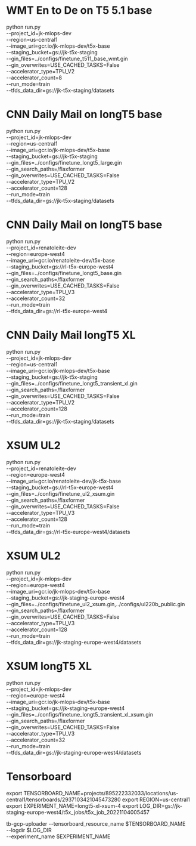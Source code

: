 # WMT En to De on T5 5.1 base
python run.py \
--project_id=jk-mlops-dev \
--region=us-central1 \
--image_uri=gcr.io/jk-mlops-dev/t5x-base \
--staging_bucket=gs://jk-t5x-staging \
--gin_files=../configs/finetune_t511_base_wmt.gin \
--gin_overwrites=USE_CACHED_TASKS=False \
--accelerator_type=TPU_V2 \
--accelerator_count=8 \
--run_mode=train \
--tfds_data_dir=gs://jk-t5x-staging/datasets 

# CNN Daily Mail on longT5 base
python run.py \
--project_id=jk-mlops-dev \
--region=us-central1 \
--image_uri=gcr.io/jk-mlops-dev/t5x-base \
--staging_bucket=gs://jk-t5x-staging \
--gin_files=../configs/finetune_longt5_large.gin \
--gin_search_paths=/flaxformer \
--gin_overwrites=USE_CACHED_TASKS=False \
--accelerator_type=TPU_V2 \
--accelerator_count=128 \
--run_mode=train \
--tfds_data_dir=gs://jk-t5x-staging/datasets 

# CNN Daily Mail on longT5 base
python run.py \
--project_id=renatoleite-dev \
--region=europe-west4 \
--image_uri=gcr.io/renatoleite-dev/t5x-base \
--staging_bucket=gs://rl-t5x-europe-west4 \
--gin_files=../configs/finetune_longt5_base.gin \
--gin_search_paths=/flaxformer \
--gin_overwrites=USE_CACHED_TASKS=False \
--accelerator_type=TPU_V3 \
--accelerator_count=32 \
--run_mode=train \
--tfds_data_dir=gs://rl-t5x-europe-west4


# CNN Daily Mail longT5 XL

python run.py \
--project_id=jk-mlops-dev \
--region=us-central1 \
--image_uri=gcr.io/jk-mlops-dev/t5x-base \
--staging_bucket=gs://jk-t5x-staging \
--gin_files=../configs/finetune_longt5_transient_xl.gin \
--gin_search_paths=/flaxformer \
--gin_overwrites=USE_CACHED_TASKS=False \
--accelerator_type=TPU_V2 \
--accelerator_count=128 \
--run_mode=train \
--tfds_data_dir=gs://jk-t5x-staging/datasets


# XSUM UL2
python run.py \
--project_id=renatoleite-dev \
--region=europe-west4 \
--image_uri=gcr.io/renatoleite-dev/jk-t5x-base \
--staging_bucket=gs://rl-t5x-europe-west4 \
--gin_files=../configs/finetune_ul2_xsum.gin \
--gin_search_paths=/flaxformer \
--gin_overwrites=USE_CACHED_TASKS=False \
--accelerator_type=TPU_V3 \
--accelerator_count=128 \
--run_mode=train \
--tfds_data_dir=gs://rl-t5x-europe-west4/datasets

# XSUM UL2
python run.py \
--project_id=jk-mlops-dev \
--region=europe-west4 \
--image_uri=gcr.io/jk-mlops-dev/t5x-base \
--staging_bucket=gs://jk-staging-europe-west4 \
--gin_files=../configs/finetune_ul2_xsum.gin,../configs/ul220b_public.gin \
--gin_search_paths=/flaxformer \
--gin_overwrites=USE_CACHED_TASKS=False \
--accelerator_type=TPU_V3 \
--accelerator_count=128 \
--run_mode=train \
--tfds_data_dir=gs://jk-staging-europe-west4/datasets


# XSUM longT5 XL

python run.py \
--project_id=jk-mlops-dev \
--region=europe-west4 \
--image_uri=gcr.io/jk-mlops-dev/t5x-base \
--staging_bucket=gs://jk-staging-europe-west4 \
--gin_files=../configs/finetune_longt5_transient_xl_xsum.gin \
--gin_search_paths=/flaxformer \
--gin_overwrites=USE_CACHED_TASKS=False \
--accelerator_type=TPU_V3 \
--accelerator_count=32 \
--run_mode=train \
--tfds_data_dir=gs://jk-staging-europe-west4/datasets


# Tensorboard


export TENSORBOARD_NAME=projects/895222332033/locations/us-central1/tensorboards/2937103421045473280
export REGION=us-central1
export EXPERIMENT_NAME=longt5-xl-xsum-4
export LOG_DIR=gs://jk-staging-europe-west4/t5x_jobs/t5x_job_20221104005457

tb-gcp-uploader --tensorboard_resource_name $TENSORBOARD_NAME \
--logdir $LOG_DIR \
--experiment_name $EXPERIMENT_NAME